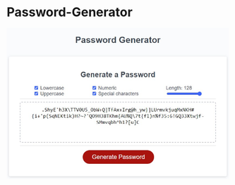 # Password-Generator

![application screenshot](https://github.com/Khomych1004/Password-Generator/blob/main/assets/images/application%20screenshot.jpg)
